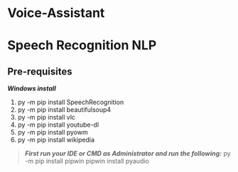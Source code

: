 # Voice-Assistant

# Speech Recognition NLP

## Pre-requisites

***Windows install***
1. py -m pip install SpeechRecognition
2. py -m pip install beautifulsoup4
3. py -m pip install vlc
4. py -m pip install youtube-dl
5. py -m pip install pyowm
6. py -m pip install wikipedia
  >***First run your IDE or CMD as Administrator and run the following:***
  >py -m pip install pipwin
  >pipwin install pyaudio

